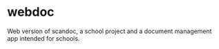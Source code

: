 # webdoc
Web version of scandoc, a school project and a document management app intended for schools.

